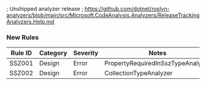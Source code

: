 ; Unshipped analyzer release
; https://github.com/dotnet/roslyn-analyzers/blob/main/src/Microsoft.CodeAnalysis.Analyzers/ReleaseTrackingAnalyzers.Help.md

### New Rules

Rule ID | Category | Severity | Notes
--------|----------|----------|-------
SSZ001 | Design | Error | PropertyRequiredInSszTypeAnalyzer
SSZ002 | Design | Error | CollectionTypeAnalyzer
